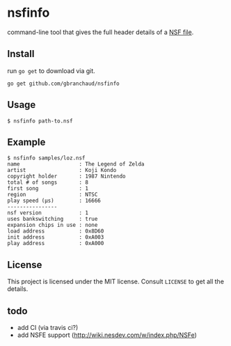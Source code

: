 # nsfinfo

command-line tool that gives the full header details of a [NSF file](http://wiki.nesdev.com/w/index.php/NSF).

## Install
run `go get` to download via git.

    go get github.com/gbranchaud/nsfinfo

## Usage
    $ nsfinfo path-to.nsf

## Example
    $ nsfinfo samples/loz.nsf
    name                   : The Legend of Zelda
    artist                 : Koji Kondo
    copyright holder       : 1987 Nintendo
    total # of songs       : 8
    first song             : 1
    region                 : NTSC
    play speed (µs)        : 16666
    ----------------
    nsf version            : 1
    uses bankswitching     : true
    expansion chips in use : none
    load address           : 0x8D60
    init address           : 0xA003
    play address           : 0xA000

## License
This project is licensed under the MIT license. Consult `LICENSE` to get all the details.

## todo
* add CI (via travis ci?)
* add NSFE support (http://wiki.nesdev.com/w/index.php/NSFe)
